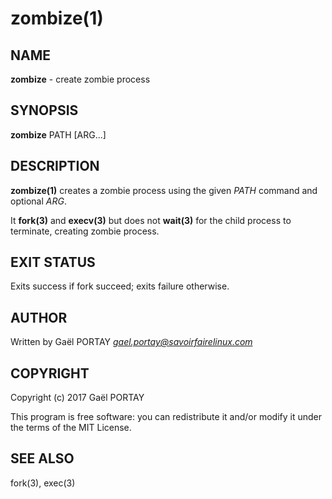 # zombize(1)

## NAME

**zombize** - create zombie process

## SYNOPSIS

**zombize** PATH [ARG...]

## DESCRIPTION

**zombize(1)** creates a zombie process using the given *PATH* command and
optional *ARG*.

It **fork(3)** and **execv(3)** but does not **wait(3)** for the child process
to terminate, creating zombie process.

## EXIT STATUS

Exits success if fork succeed; exits failure otherwise.

## AUTHOR

Written by Gaël PORTAY *gael.portay@savoirfairelinux.com*

## COPYRIGHT

Copyright (c) 2017 Gaël PORTAY

This program is free software: you can redistribute it and/or modify it under
the terms of the MIT License.

## SEE ALSO

fork(3), exec(3)
